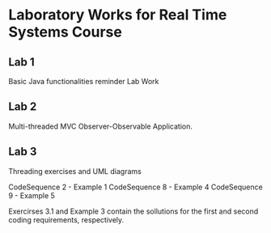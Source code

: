 # Laboratory Works for Real Time Systems Course

## Lab 1

Basic Java functionalities reminder Lab Work

## Lab 2

Multi-threaded MVC Observer-Observable Application.

## Lab 3

Threading exercises and UML diagrams

CodeSequence 2 - Example 1
CodeSequence 8 - Example 4
CodeSequence 9 - Example 5

Exercirses 3.1 and Example 3 contain the sollutions for the first and second coding requirements, respectively.

